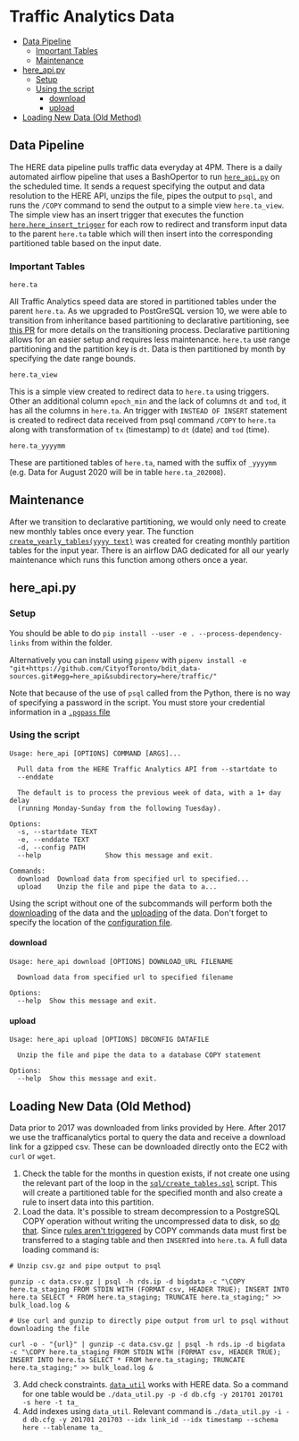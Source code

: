 # Traffic Analytics Data

- [Data Pipeline](#data-pipeline)
    - [Important Tables](#important-tables)
    - [Maintenance](#maintenance)
- [here_api.py](#here_apipy)
  - [Setup](#setup)
  - [Using the script](#using-the-script)
    - [download](#download)
    - [upload](#upload)
- [Loading New Data (Old Method)](#loading-new-data-old-method)

## Data Pipeline 

The HERE data pipeline pulls traffic data everyday at 4PM. There is a daily automated airflow pipeline that uses a BashOpertor to run [`here_api.py`](https://github.com/CityofToronto/bdit_data-sources/blob/master/dags/pull_here.py) on the scheduled time. It sends a request specifying the output and data resolution to the HERE API, unzips the file, pipes the output to `psql`, and runs the `/COPY` command to send the output to a simple view `here.ta_view`. The simple view has an insert trigger that executes the function [`here.here_insert_trigger`](https://github.com/CityofToronto/bdit_data-sources/blob/here_declarative/here/traffic/sql/trigger_here_insert.sql) for each row to redirect and transform input data to the parent `here.ta` table which will then insert into the corresponding partitioned table based on the input date.

### Important Tables

`here.ta`

All Traffic Analytics speed data are stored in partitioned tables under the parent `here.ta`. As we upgraded to PostGreSQL version 10, we were able to transition from inheritance based partitioning to declarative partitioning, see [this PR](https://github.com/CityofToronto/bdit_data-sources/pull/497) for more details on the transitioning process. Declarative partitioning allows for an easier setup and requires less maintenance. `here.ta` use range partitioning and the partition key is `dt`. Data is then partitioned by month by specifying the date range bounds.   

`here.ta_view`

This is a simple view created to redirect data to `here.ta` using triggers. Other an additional column `epoch_min` and the lack of columns `dt` and `tod`, it has all the columns in `here.ta`. An trigger with `INSTEAD OF INSERT` statement is created to redirect data received from psql command `/COPY` to `here.ta` along with transformation of `tx` (timestamp) to `dt` (date) and `tod` (time).

`here.ta_yyyymm`

These are partitioned tables of `here.ta`, named with the suffix of  `_yyyymm` (e.g. Data for August 2020 will be in table `here.ta_202008`). 

## Maintenance

After we transition to declarative partitioning, we would only need to create new monthly tables once every year. The function [`create_yearly_tables(yyyy text)`](https://github.com/CityofToronto/bdit_data-sources/blob/master/here/traffic/sql/function_create_yearly_tables.sql) was created for creating monthly partition tables for the input year. There is an airflow DAG dedicated for all our yearly maintenance which runs this function among others once a year.   
## here_api.py

### Setup

You should be able to do `pip install --user -e . --process-dependency-links` from within the folder.

Alternatively you can install using `pipenv` with `pipenv install -e "git+https://github.com/CityofToronto/bdit_data-sources.git#egg=here_api&subdirectory=here/traffic/"`

Note that because of the use of `psql` called from the Python, there is no way of specifying a password in the script. You must store your credential information in a [`.pgpass` file](https://www.postgresql.org/docs/current/static/libpq-pgpass.html)

### Using the script

```shell
Usage: here_api [OPTIONS] COMMAND [ARGS]...

  Pull data from the HERE Traffic Analytics API from --startdate to
  --enddate

  The default is to process the previous week of data, with a 1+ day delay
  (running Monday-Sunday from the following Tuesday).

Options:
  -s, --startdate TEXT
  -e, --enddate TEXT
  -d, --config PATH
  --help                Show this message and exit.

Commands:
  download  Download data from specified url to specified...
  upload    Unzip the file and pipe the data to a...
```

Using the script without one of the subcommands will perform both the [downloading](#download) of the data and the [uploading](#upload) of the data. Don't forget to specify the location of the [configuration file](sample.cfg).

#### download

```shell
Usage: here_api download [OPTIONS] DOWNLOAD_URL FILENAME

  Download data from specified url to specified filename

Options:
  --help  Show this message and exit.
```

#### upload

```shell
Usage: here_api upload [OPTIONS] DBCONFIG DATAFILE

  Unzip the file and pipe the data to a database COPY statement

Options:
  --help  Show this message and exit.
```

## Loading New Data (Old Method)

Data prior to 2017 was downloaded from links provided by Here. After 2017 we use the trafficanalytics portal to query the data and receive a download link for a gzipped csv. These can be downloaded directly onto the EC2 with `curl` or `wget`.

1. Check the table for the months in question exists, if not create one using the relevant part of the loop in the [`sql/create_tables.sql`](sql/create_tables.sql) script. This will create a partitioned table for the specified month and also create a rule to insert data into this partition.
2. Load the data. It's possible to stream decompression to a PostgreSQL COPY operation without writing the uncompressed data to disk, so [do that](https://github.com/CityofToronto/bdit_team_wiki/wiki/PostgreSQL#copying-from-compressed-files). Since [rules aren't triggered](https://github.com/CityofToronto/bdit_team_wiki/wiki/PostgreSQL#table-partitioning) by COPY commands data must first be transferred to a staging table and then `INSERT`ed into `here.ta`. A full data loading command is:
```shell
# Unzip csv.gz and pipe output to psql

gunzip -c data.csv.gz | psql -h rds.ip -d bigdata -c "\COPY here.ta_staging FROM STDIN WITH (FORMAT csv, HEADER TRUE); INSERT INTO here.ta SELECT * FROM here.ta_staging; TRUNCATE here.ta_staging;" >> bulk_load.log &

# Use curl and gunzip to directly pipe output from url to psql without downloading the file

curl -o - "{url}" | gunzip -c data.csv.gz | psql -h rds.ip -d bigdata -c "\COPY here.ta_staging FROM STDIN WITH (FORMAT csv, HEADER TRUE); INSERT INTO here.ta SELECT * FROM here.ta_staging; TRUNCATE here.ta_staging;" >> bulk_load.log &
```


3. Add check constraints. [`data_util`](../../data_util) works with HERE data. So a command for one table would be `./data_util.py -p -d db.cfg -y 201701 201701 -s here -t ta_`
4. Add indexes using `data_util`. Relevant command is `./data_util.py -i -d db.cfg -y 201701 201703 --idx link_id --idx timestamp --schema here --tablename ta_`
